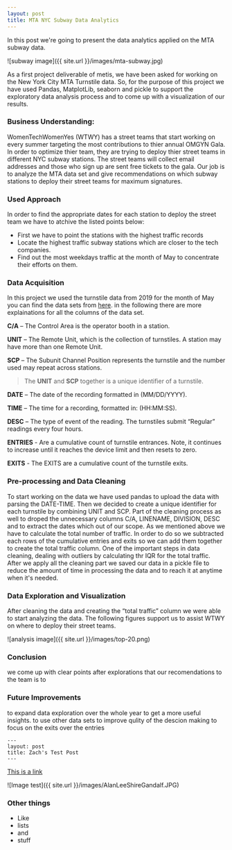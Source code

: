 ```yaml
---
layout: post
title: MTA NYC Subway Data Analytics
---
```


In this post we're going to present the data analytics applied on the MTA subway data.

![subway image]({{ site.url }}/images/mta-subway.jpg)

As a first project deliverable of metis, we have been asked for working on the New York City MTA Turnstile data. 
So, for the purpose of this project we have used Pandas, MatplotLib, seaborn and pickle to support the exploratory data analysis process and to come up with a visualization of our results.

### Business Understanding:
WomenTechWomenYes (WTWY) has a street teams that start working on every summer targeting the most contributions to thier annual OMGYN Gala. In order to optimize thier team, they are trying to deploy thier street teams in different NYC subway stations. The street teams will collect email addresses and those who sign up are sent free tickets to the gala.
Our job is to analyze the MTA data set and give recommendations on which subway stations to deploy their street teams for maximum signatures.

### Used Approach
In order to find the appropriate dates for each station to deploy the street team we have to atchive the listed points below:

* First we have to point the stations with the highest traffic records
* Locate the highest traffic subway stations which are closer to the tech companies.
* Find out the most weekdays traffic at the month of May to concentrate their efforts on them.

### Data Acquisition
In this project we used the turnstile data from 2019 for the month of May you can find the data sets from [here](http://web.mta.info/developers/turnstile.html). in the following there are more explainations for all the columns of the data set.

**C/A** – The Control Area is the operator booth in a station.

**UNIT** – The Remote Unit, which is the collection of turnstiles. A station may have more than one Remote Unit.

**SCP** – The Subunit Channel Position represents the turnstile and the number used may repeat across stations.

> The **UNIT** and **SCP** together is a unique identifier of a turnstile.

**DATE** – The date of the recording formatted in (MM/DD/YYYY).

**TIME** – The time for a recording, formatted in: (HH:MM:SS).

**DESC** – The type of event of the reading. The turnstiles submit “Regular” readings every four hours.

**ENTRIES** - Are a cumulative count of turnstile entrances. Note, it continues to increase until it reaches the device limit and then resets to zero.

**EXITS** - The EXITS are a cumulative count of the turnstile exits.

### Pre-processing and Data Cleaning

To start working on the data we have used pandas to upload the data with parsing the DATE-TIME. Then we decided to create a unique identifier for each turnstile by combining UNIT and SCP. Part of the cleaning process as well to droped the unnecessary columns C/A, LINENAME, DIVISION, DESC and to extract the dates which out of our scope.
As we mentioned above we have to calculate the total number of traffic. In order to do so we subtracted each rows of the cumulative entries and exits so we can add them together to create the total traffic column.
One of the important steps in data cleaning, dealing with outliers by calculating thr IQR for the total traffic. 
After we apply all the cleaning part we saved our data in a pickle file to reduce the amount of time in processing the data and to reach it at anytime when it's needed.

### Data Exploration and Visualization
After cleaning the data and creating the “total traffic” column we were able to start analyzing the data. The following figures support us to assist WTWY on where to deploy their street teams.

![analysis image]({{ site.url }}/images/top-20.png)



### Conclusion
we come up with clear points after explorations that 
our recomendations to the team is to 

### Future Improvements
to expand data exploration over the whole year to get a more useful insights.
to use other data sets to improve qulity of the descion making
to focus on the exits over the entries

```
---
layout: post
title: Zach's Test Post
---
```

[This is a link](http://thisismetis.com)

![Image test]({{ site.url }}/images/AlanLeeShireGandalf.JPG)

### Other things
* Like
* lists
* and 
* stuff
